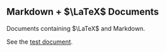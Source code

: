 ## Markdown + $\LaTeX$ Documents

Documents containing $\LaTeX$ and Markdown.

See the [test document](test.md).